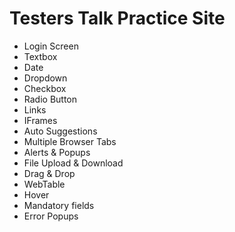# Testers Talk Practice Site

- Login Screen
- Textbox
- Date
- Dropdown
- Checkbox
- Radio Button
- Links
- IFrames
- Auto Suggestions
- Multiple Browser Tabs
- Alerts & Popups
- File Upload & Download
- Drag & Drop
- WebTable
- Hover
- Mandatory fields
- Error Popups

